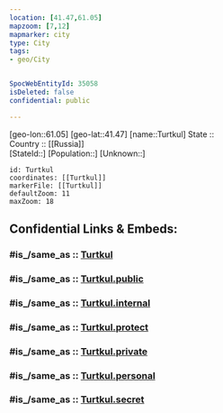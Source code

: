 ```yaml
---
location: [41.47,61.05] 
mapzoom: [7,12] 
mapmarker: city 
type: City
tags:
- geo/City


SpocWebEntityId: 35058
isDeleted: false
confidential: public

---
```

[geo-lon::61.05] 
[geo-lat::41.47] 
[name::Turtkul] 
State ::  
Country :: [[Russia]]  
[StateId::] 
[Population::] 
[Unknown::] 


```leaflet
id: Turtkul
coordinates: [[Turtkul]] 
markerFile: [[Turtkul]] 
defaultZoom: 11 
maxZoom: 18
```


## Confidential Links & Embeds: 

### #is_/same_as :: [Turtkul](/_Standards/Earth/Continent/Asia/Asia~Central/Uzbekistan/Regions~Uzbekistan/Karakalpakstan/City/Turtkul.md) 

### #is_/same_as :: [Turtkul.public](/_public/Earth/Continent/Asia/Asia~Central/Uzbekistan/Regions~Uzbekistan/Karakalpakstan/City/Turtkul.public.md) 

### #is_/same_as :: [Turtkul.internal](/_internal/Earth/Continent/Asia/Asia~Central/Uzbekistan/Regions~Uzbekistan/Karakalpakstan/City/Turtkul.internal.md) 

### #is_/same_as :: [Turtkul.protect](/_protect/Earth/Continent/Asia/Asia~Central/Uzbekistan/Regions~Uzbekistan/Karakalpakstan/City/Turtkul.protect.md) 

### #is_/same_as :: [Turtkul.private](/_private/Earth/Continent/Asia/Asia~Central/Uzbekistan/Regions~Uzbekistan/Karakalpakstan/City/Turtkul.private.md) 

### #is_/same_as :: [Turtkul.personal](/_personal/Earth/Continent/Asia/Asia~Central/Uzbekistan/Regions~Uzbekistan/Karakalpakstan/City/Turtkul.personal.md) 

### #is_/same_as :: [Turtkul.secret](/_secret/Earth/Continent/Asia/Asia~Central/Uzbekistan/Regions~Uzbekistan/Karakalpakstan/City/Turtkul.secret.md)

